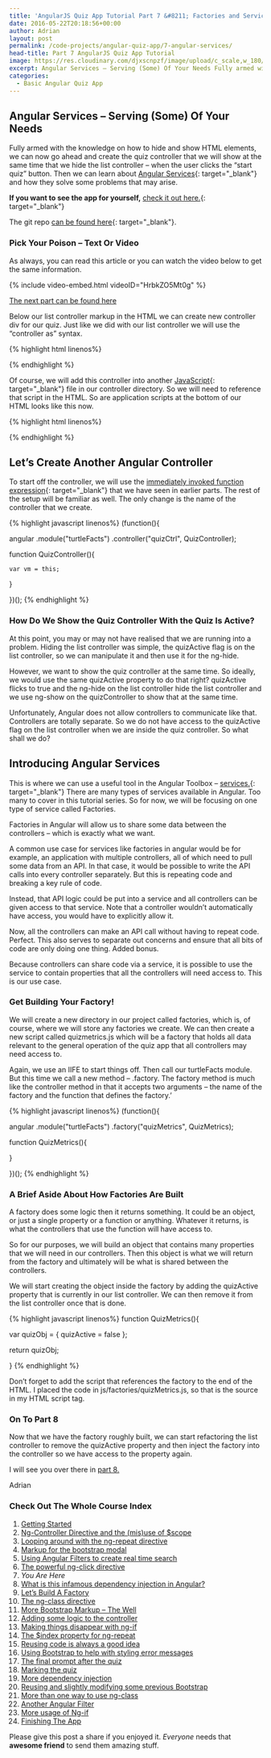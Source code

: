 ```yaml
---
title: 'AngularJS Quiz App Tutorial Part 7 &#8211; Factories and Services'
date: 2016-05-22T20:18:56+00:00
author: Adrian
layout: post
permalink: /code-projects/angular-quiz-app/7-angular-services/
head-title: Part 7 AngularJS Quiz App Tutorial
image: https://res.cloudinary.com/djxscnpzf/image/upload/c_scale,w_180/v1463932298/Angular-quiz-part-7_hy22ev.jpg
excerpt: Angular Services – Serving (Some) Of Your Needs Fully armed with the knowledge on how to hide and show HTML elements, we can now go ahead and create the quiz controller that we will show at the same time that …
categories:
  - Basic Angular Quiz App
---
```

## Angular Services &#8211; Serving (Some) Of Your Needs

Fully armed with the knowledge on how to hide and show HTML elements, we can now go ahead and create the quiz controller that we will show at the same time that we hide the list controller &#8211; when the user clicks the “start quiz” button. Then we can learn about [Angular Services](https://docs.angularjs.org/guide/services){: target="_blank"}<!--_--> and how they solve some problems that may arise.

**If you want to see the app for yourself,** [check it out here.]({{site.url}}/turtlefacts){: target="_blank"}<!--_-->

The git repo [can be found here](https://github.com/adiman9/HungryTurtleFactQuiz){: target="_blank"}<!--_-->.

### Pick Your Poison &#8211; Text Or Video

As always, you can read this article or you can watch the video below to get the same information.

{% include video-embed.html videoID="HrbkZO5Mt0g" %}

[The next part can be found here](https://hungryturtlecode.com/code-projects/angular-quiz-app/8-dependency-injection/)

Below our list controller markup in the HTML we can create new controller div for our quiz. Just like we did with our list controller we will use the “controller as” syntax.

{% highlight html linenos%}
<div ng-controller="quizCtrl as quiz">
  <!-- Rest of the markup goes here -->
</div>
{% endhighlight %}

Of course, we will add this controller into another [JavaScript](https://hungryturtlecode.com/tutorials/javascript-tuts/){: target="_blank"}<!--_--> file in our controller directory. So we will need to reference that script in the HTML. So are application scripts at the bottom of our HTML looks like this now.

{% highlight html linenos%}
<script src="js/app.js"></script>
<script src="js/controllers/list.js"></script>
<script src="js/controllers/quiz.js"></script>
{% endhighlight %}

## Let&#8217;s Create Another Angular Controller

To start off the controller, we will use the [immediately invoked function expression](http://stackoverflow.com/questions/8228281/what-is-the-function-construct-in-javascript){: target="_blank"}<!--_--> that we have seen in earlier parts. The rest of the setup will be familiar as well. The only change is the name of the controller that we create.

{% highlight javascript linenos%}
(function(){

  angular
    .module("turtleFacts")
    .controller("quizCtrl", QuizController);

  function QuizController(){

    var vm = this;

  }

})();
{% endhighlight %}

### How Do We Show the Quiz Controller With the Quiz Is Active?

At this point, you may or may not have realised that we are running into a problem. Hiding the list controller was simple, the quizActive flag is on the list controller, so we can manipulate it and then use it for the ng-hide.

However, we want to show the quiz controller at the same time. So ideally, we would use the same quizActive property to do that right? quizActive flicks to true and the ng-hide on the list controller hide the list controller and we use ng-show on the quizController to show that at the same time.

Unfortunately, Angular does not allow controllers to communicate like that. Controllers are totally separate. So we do not have access to the quizActive flag on the list controller when we are inside the quiz controller. So what shall we do?

## Introducing Angular Services

This is where we can use a useful tool in the Angular Toolbox &#8211; [services.](https://docs.angularjs.org/guide/services){: target="_blank"}<!--_--> There are many types of services available in Angular. Too many to cover in this tutorial series. So for now, we will be focusing on one type of service called Factories.

Factories in Angular will allow us to share some data between the controllers &#8211; which is exactly what we want.

A common use case for services like factories in angular would be for example, an application with multiple controllers, all of which need to pull some data from an API. In that case, it would be possible to write the API calls into every controller separately. But this is repeating code and breaking a key rule of code.

Instead, that API logic could be put into a service and all controllers can be given access to that service. Note that a controller wouldn’t automatically have access, you would have to explicitly allow it.

Now, all the controllers can make an API call without having to repeat code. Perfect. This also serves to separate out concerns and ensure that all bits of code are only doing one thing. Added bonus.

Because controllers can share code via a service, it is possible to use the service to contain properties that all the controllers will need access to. This is our use case.

### Get Building Your Factory!

We will create a new directory in our project called factories, which is, of course, where we will store any factories we create. We can then create a new script called quizmetrics.js which will be a factory that holds all data relevant to the general operation of the quiz app that all controllers may need access to.

Again, we use an IIFE to start things off. Then call our turtleFacts module. But this time we call a new method &#8211; .factory. The factory method is much like the controller method in that it accepts two arguments &#8211; the name of the factory and the function that defines the factory.’

{% highlight javascript linenos%}
(function(){

  angular
    .module("turtleFacts")
    .factory("quizMetrics", QuizMetrics);

  function QuizMetrics(){

  }

})();
{% endhighlight %}

### A Brief Aside About How Factories Are Built

A factory does some logic then it returns something. It could be an object, or just a single property or a function or anything. Whatever it returns, is what the controllers that use the function will have access to.

So for our purposes, we will build an object that contains many properties that we will need in our controllers. Then this object is what we will return from the factory and ultimately will be what is shared between the controllers.

We will start creating the object inside the factory by adding the quizActive property that is currently in our list controller. We can then remove it from the list controller once that is done.

{% highlight javascript linenos%}
function QuizMetrics(){

  var quizObj = {
    quizActive = false
  };

  return quizObj;

}
{% endhighlight %}

Don&#8217;t forget to add the script that references the factory to the end of the HTML. I placed the code in js/factories/quizMetrics.js, so that is the source in my HTML script tag.

### On To Part 8

Now that we have the factory roughly built, we can start refactoring the list controller to remove the quizActive property and then inject the factory into the controller so we have access to the property again.

I will see you over there in [part 8.](https://hungryturtlecode.com/code-projects/angular-quiz-app/8-dependency-injection/)

Adrian


### Check Out The Whole Course Index

1. [Getting Started]({{site.url}}/code-projects/1-build-angular-quiz-app-scratch/)
2. [Ng-Controller Directive and the (mis)use of $scope]({{site.url}}/code-projects/angular-quiz-app/2-ng-controller-scope/)
3. [Looping around with the ng-repeat directive]({{site.url}}/code-projects/angular-quiz-app/3-ng-repeat-directive/)
4. [Markup for the bootstrap modal]({{site.url}}/code-projects/angular-quiz-app/4-bootstrap-modal/)
5. [Using Angular Filters to create real time search]({{site.url}}/code-projects/angular-quiz-app/5-angular-filters/)
6. [The powerful ng-click directive]({{site.url}}/code-projects/angular-quiz-app/6-ng-click-directive/)
7. *You Are Here*
8. [What is this infamous dependency injection in Angular?]({{site.url}}/code-projects/angular-quiz-app/8-dependency-injection/)
9. [Let&#8217;s Build A Factory]({{site.url}}/code-projects/angular-quiz-app/9-angular-factories/)
10. [The ng-class directive]({{site.url}}/code-projects/angular-quiz-app/10-ng-class/)
11. [More Bootstrap Markup &#8211; The Well]({{site.url}}/code-projects/angular-quiz-app/11-bootstrap-well/)
12. [Adding some logic to the controller]({{site.url}}/code-projects/angular-quiz-app/12-controller-logic/)
13. [Making things disappear with ng-if]({{site.url}}/code-projects/angular-quiz-app/13-ng-if/)
14. [The $index property for ng-repeat]({{site.url}}/code-projects/angular-quiz-app/14-index-for-ng-repeat/)
15. [Reusing code is always a good idea]({{site.url}}/code-projects/angular-quiz-app/15-reusing-code/)
16. [Using Bootstrap to help with styling error messages]({{site.url}}/code-projects/angular-quiz-app/16-bootstrap-alerts/)
17. [The final prompt after the quiz]({{site.url}}/code-projects/angular-quiz-app/17-final-prompt/)
18. [Marking the quiz]({{site.url}}/code-projects/angular-quiz-app/18-marking-the-quiz/)
19. [More dependency injection]({{site.url}}/code-projects/angular-quiz-app/19-angular-dependency-injection/)
20. [Reusing and slightly modifying some previous Bootstrap]({{site.url}}/code-projects/angular-quiz-app/20-familiar-bootstrap/)
21. [More than one way to use ng-class]({{site.url}}/code-projects/angular-quiz-app/21-function-with-ng-class/)
22. [Another Angular Filter]({{site.url}}/code-projects/angular-quiz-app/22-angular-number-filter/)
23. [More usage of Ng-if]({{site.url}}/code-projects/angular-quiz-app/23-angular-ng-if/)
24. [Finishing The App]({{site.url}}/code-projects/angular-quiz-app/24-finished-angular-project/)



Please give this post a share if you enjoyed it. _Everyone_ needs that **awesome friend** to send them amazing stuff.
